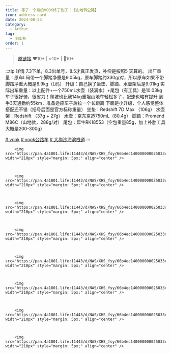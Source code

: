 ```yaml
---
title: 等了一个月的VOOK终于到了！【山地转公路】
icon: address-card
date: 2024-08-23
category:
  - Arthur
tag:
  - 小红书
order: 1
---
```

> [原链接](https://www.xiaohongshu.com/explore/66b4ec140000000025033cb6)
> ❤️10+ | ⭐️10+ | 💬10+

:::tip 详情
7.3下单，8.3出单号，8.5才真正发货，补偿是按照5 天算的。
出厂重量：原车L码带一个脚踏净重是9.05kg，原车脚踏约330g/对，所以原车如果不带脚踏净重大概是8.9kg（L码）
升级：自己换了坐垫、脚踏、水壶架后是9.01kg
实际出车重量：以上配件+一个750mL水壶（装满水）+尾包（有工具）是10.03kg
车子很好骑，很省力！爬坡也比我14kg重坦山地车轻松多了，配速也略有提升
到手3天通勤约55km，准备适应车子后拉一个长距离
下面是小升级，个人感觉整体搭配还不错（括号后面是官方标称重量）
坐垫：Redshift 7D Max （106g）
水壶架：Redshift （37g + 27g）
水壶：京东京造750mL（80.4g）
脚踏：Promend M86C（山地款，288g/对）
尾包：犀牛RK18553（空包重量85g，加上补胎工具大概是200-300g）
	
[# vook](https://www.xiaohongshu.com/search_result/?keyword=vook&type=54&source=web_note_detail_r10) [# vook公路车](https://www.xiaohongshu.com/search_result/?keyword=vook%E5%85%AC%E8%B7%AF%E8%BD%A6&type=54&source=web_note_detail_r10) [# 大梅沙海滨栈道](https://www.xiaohongshu.com/search_result/?keyword=%E5%A4%A7%E6%A2%85%E6%B2%99%E6%B5%B7%E6%BB%A8%E6%A0%88%E9%81%93&type=54&source=web_note_detail_r10)
:::

<div>

    
        <img src="https://pan.4a1801.life:11443/d/NAS/XHS_fsy/66b4ec140000000025033cb6_1.webp" width="210px" style="margin: 5px;" align="center" />
    

    
        <img src="https://pan.4a1801.life:11443/d/NAS/XHS_fsy/66b4ec140000000025033cb6_2.webp" width="210px" style="margin: 5px;" align="center" />
    

    
        <img src="https://pan.4a1801.life:11443/d/NAS/XHS_fsy/66b4ec140000000025033cb6_3.webp" width="210px" style="margin: 5px;" align="center" />
    

    
        <img src="https://pan.4a1801.life:11443/d/NAS/XHS_fsy/66b4ec140000000025033cb6_4.webp" width="210px" style="margin: 5px;" align="center" />
    

    
        <img src="https://pan.4a1801.life:11443/d/NAS/XHS_fsy/66b4ec140000000025033cb6_5.webp" width="210px" style="margin: 5px;" align="center" />
    

    
        <img src="https://pan.4a1801.life:11443/d/NAS/XHS_fsy/66b4ec140000000025033cb6_6.webp" width="210px" style="margin: 5px;" align="center" />
    

    
        <img src="https://pan.4a1801.life:11443/d/NAS/XHS_fsy/66b4ec140000000025033cb6_7.webp" width="210px" style="margin: 5px;" align="center" />
    

    
        <img src="https://pan.4a1801.life:11443/d/NAS/XHS_fsy/66b4ec140000000025033cb6_8.webp" width="210px" style="margin: 5px;" align="center" />
    

</div>
